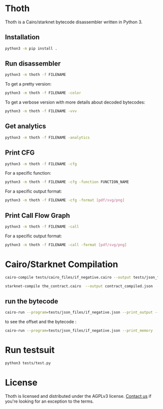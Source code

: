 # Thoth

Thoth is a Cairo/starknet bytecode disassembler written in Python 3.

## Installation

```sh
python3 -m pip install .
```

## Run disassembler

```sh
python3 -m thoth -f FILENAME
```

To get a pretty version:

```sh
python3 -m thoth -f FILENAME -color
```

To get a verbose version with more details about decoded bytecodes:
```sh
python3 -m thoth -f FILENAME -vvv
```

## Get analytics
```sh
python3 -m thoth -f FILENAME -analytics
```

## Print CFG 

```sh
python3 -m thoth -f FILENAME -cfg
```
For a specific function:
```sh
python3 -m thoth -f FILENAME -cfg -function FUNCTION_NAME
```
For a specific output format:
```sh
python3 -m thoth -f FILENAME -cfg -format [pdf/svg/png]
```

## Print Call Flow Graph 

```sh
python3 -m thoth -f FILENAME -call
```
For a specific output format:
```sh
python3 -m thoth -f FILENAME -call -format [pdf/svg/png]
```

# Cairo/Starknet Compilation

```sh
cairo-compile tests/cairo_files/if_negative.cairo --output tests/json_files/if_negative.json

starknet-compile the_contract.cairo  --output contract_compiled.json  --abi contract_abi.json
```


## run the bytecode
```sh
cairo-run --program=tests/json_files/if_negative.json --print_output --layout=small
```

to see the offset and the bytecode :

```sh
cairo-run --program=tests/json_files/if_negative.json --print_memory 
```

# Run testsuit
```sh
python3 tests/test.py
```

# License

Thoth is licensed and distributed under the AGPLv3 license. [Contact us](mailto:contact@fuzzinglabs.com) if you're looking for an exception to the terms.